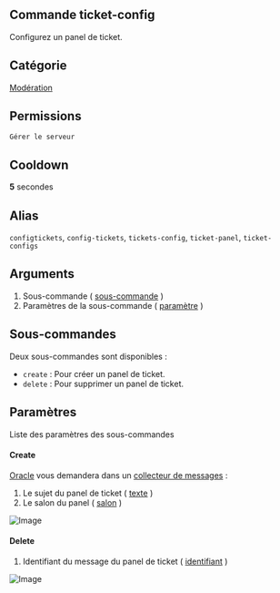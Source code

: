 ## Commande ticket-config
Configurez un panel de ticket.

## Catégorie
[Modération](../categories/moderation.md)

## Permissions
`Gérer le serveur`

## Cooldown
**5** secondes

## Alias
`configtickets`, `config-tickets`, `tickets-config`, `ticket-panel`, `ticket-configs`

## Arguments
1. Sous-commande ( [sous-commande](#sous-commandes) )
2. Paramètres de la sous-commande ( [paramètre](#paramètres) )

## Sous-commandes
Deux sous-commandes sont disponibles :
* `create` : Pour créer un panel de ticket.
* `delete` : Pour supprimer un panel de ticket.

## Paramètres
Liste des paramètres des sous-commandes 

#### Create
[Oracle](https://bit.ly/3NUdTvE) vous demandera dans un [collecteur de messages](../others/msg-collector.md) :
1. Le sujet du panel de ticket ( [texte](../others/texte.md) )
2. Le salon du panel ( [salon](../others/salon.md) )

![Image](https://media.discordapp.net/attachments/976356791451529236/979382626769059880/unknown.png)

#### Delete
1. Identifiant du message du panel de ticket ( [identifiant](../others/id.md) )

![Image](https://media.discordapp.net/attachments/976356791451529236/979382717613486130/unknown.png)